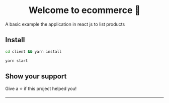 <h1 align="center">Welcome to ecommerce 👋</h1>
<p>
  A basic example the application in react js to list products

## Install

```sh
cd client && yarn install
```
```sh
yarn start
```

## Show your support

Give a ⭐️ if this project helped you!

***
